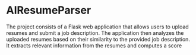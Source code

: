 # AIResumeParser
 The project consists of a Flask web application that allows users to upload resumes and submit a job description. The application then analyzes the uploaded resumes based on their similarity to the provided job description. It extracts relevant information from the resumes and computes a score

